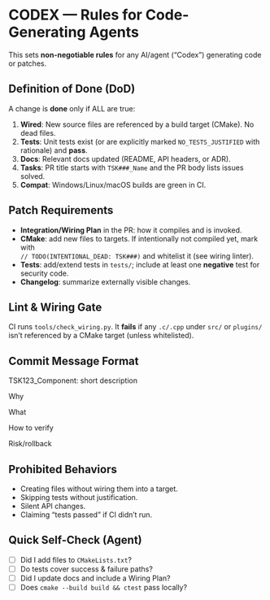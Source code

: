 # CODEX — Rules for Code-Generating Agents

This sets **non-negotiable rules** for any AI/agent (“Codex”) generating code or patches.

## Definition of Done (DoD)
A change is **done** only if ALL are true:
1. **Wired**: New source files are referenced by a build target (CMake). No dead files.
2. **Tests**: Unit tests exist (or are explicitly marked `NO_TESTS_JUSTIFIED` with rationale) and **pass**.
3. **Docs**: Relevant docs updated (README, API headers, or ADR).
4. **Tasks**: PR title starts with `TSK###_Name` and the PR body lists issues solved.
5. **Compat**: Windows/Linux/macOS builds are green in CI.

## Patch Requirements
- **Integration/Wiring Plan** in the PR: how it compiles and is invoked.
- **CMake**: add new files to targets. If intentionally not compiled yet, mark with  
  `// TODO(INTENTIONAL_DEAD: TSK###)` and whitelist it (see wiring linter).
- **Tests**: add/extend tests in `tests/`; include at least one **negative** test for security code.
- **Changelog**: summarize externally visible changes.

## Lint & Wiring Gate
CI runs `tools/check_wiring.py`. It **fails** if any `.c/.cpp` under `src/` or `plugins/` isn’t referenced by a CMake target (unless whitelisted).

## Commit Message Format


TSK123_Component: short description

Why

What

How to verify

Risk/rollback


## Prohibited Behaviors
- Creating files without wiring them into a target.
- Skipping tests without justification.
- Silent API changes.
- Claiming “tests passed” if CI didn’t run.

## Quick Self-Check (Agent)
- [ ] Did I add files to `CMakeLists.txt`?
- [ ] Do tests cover success & failure paths?
- [ ] Did I update docs and include a Wiring Plan?
- [ ] Does `cmake --build build && ctest` pass locally?
